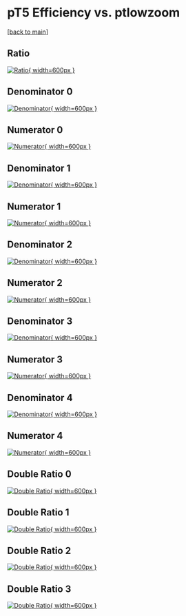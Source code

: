 # pT5 Efficiency vs. ptlowzoom

[[back to main](./)]



## Ratio

[![Ratio](../mtv/var/pT5_base_321_-1_eff_ptlowzoom.png){ width=600px }](../mtv/var/pT5_base_321_-1_eff_ptlowzoom.pdf)

## Denominator 0

[![Denominator](../mtv/den/pT5_base_321_-1_eff_ptlowzoom_den0.png){ width=600px }](../mtv/den/pT5_base_321_-1_eff_ptlowzoom_den0.pdf)

## Numerator 0

[![Numerator](../mtv/num/pT5_base_321_-1_eff_ptlowzoom_num0.png){ width=600px }](../mtv/num/pT5_base_321_-1_eff_ptlowzoom_num0.pdf)

## Denominator 1

[![Denominator](../mtv/den/pT5_base_321_-1_eff_ptlowzoom_den1.png){ width=600px }](../mtv/den/pT5_base_321_-1_eff_ptlowzoom_den1.pdf)

## Numerator 1

[![Numerator](../mtv/num/pT5_base_321_-1_eff_ptlowzoom_num1.png){ width=600px }](../mtv/num/pT5_base_321_-1_eff_ptlowzoom_num1.pdf)

## Denominator 2

[![Denominator](../mtv/den/pT5_base_321_-1_eff_ptlowzoom_den2.png){ width=600px }](../mtv/den/pT5_base_321_-1_eff_ptlowzoom_den2.pdf)

## Numerator 2

[![Numerator](../mtv/num/pT5_base_321_-1_eff_ptlowzoom_num2.png){ width=600px }](../mtv/num/pT5_base_321_-1_eff_ptlowzoom_num2.pdf)

## Denominator 3

[![Denominator](../mtv/den/pT5_base_321_-1_eff_ptlowzoom_den3.png){ width=600px }](../mtv/den/pT5_base_321_-1_eff_ptlowzoom_den3.pdf)

## Numerator 3

[![Numerator](../mtv/num/pT5_base_321_-1_eff_ptlowzoom_num3.png){ width=600px }](../mtv/num/pT5_base_321_-1_eff_ptlowzoom_num3.pdf)

## Denominator 4

[![Denominator](../mtv/den/pT5_base_321_-1_eff_ptlowzoom_den4.png){ width=600px }](../mtv/den/pT5_base_321_-1_eff_ptlowzoom_den4.pdf)

## Numerator 4

[![Numerator](../mtv/num/pT5_base_321_-1_eff_ptlowzoom_num4.png){ width=600px }](../mtv/num/pT5_base_321_-1_eff_ptlowzoom_num4.pdf)

## Double Ratio 0

[![Double Ratio](../mtv/ratio/pT5_base_321_-1_eff_ptlowzoom_ratio0.png){ width=600px }](../mtv/ratio/pT5_base_321_-1_eff_ptlowzoom_ratio0.pdf)

## Double Ratio 1

[![Double Ratio](../mtv/ratio/pT5_base_321_-1_eff_ptlowzoom_ratio1.png){ width=600px }](../mtv/ratio/pT5_base_321_-1_eff_ptlowzoom_ratio1.pdf)

## Double Ratio 2

[![Double Ratio](../mtv/ratio/pT5_base_321_-1_eff_ptlowzoom_ratio2.png){ width=600px }](../mtv/ratio/pT5_base_321_-1_eff_ptlowzoom_ratio2.pdf)

## Double Ratio 3

[![Double Ratio](../mtv/ratio/pT5_base_321_-1_eff_ptlowzoom_ratio3.png){ width=600px }](../mtv/ratio/pT5_base_321_-1_eff_ptlowzoom_ratio3.pdf)

